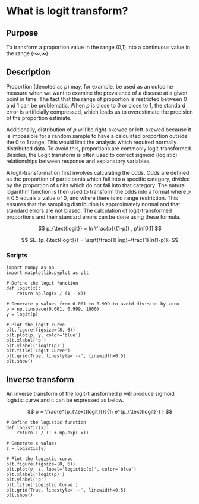 # What is logit transform?

## Purpose
To transform a proportion value in the range (0,1) into a continuous value in the range (‑∞,∞)

## Description
Proportion (denoted as *p*) may, for example, be used as an outcome measure when we want to examine the prevalence of a disease at a given point in time. The fact that the range of proportion is restricted between 0 and 1 can be problematic. When *p* is close to 0 or close to 1, the standard error is artificially compressed, which leads us to overestimate the precision of the proportion estimate.

Additionally, distribution of *p* will be right-skewed or left-skewed because it is impossible for a random sample to have a calculated proportion outside the 0 to 1 range. This would limit the analysis which required normally distributed data. To avoid this, proportions are commonly logit-transformed. Besides, the Logit transform is often used to correct sigmoid (logistic) relationships between response and explanatory variables.

A logit-transformation first involves calculating the odds. Odds are defined as the proportion of participants which fall into a specific category, divided by the proportion of units which do not fall into that category. The natural logarithm function  is then used to transform the odds into a format where *p* = 0.5 equals a value of 0, and where there is no range restriction. This ensures that the sampling distribution is approximately normal and that standard errors are not biased. The calculation of logit-transformed proportions and their standard errors can be done using these formula.

$$
p_{\text{logit}} = ln \frac{p}{(1-p)}  ,  p\in[0,1]
$$

$$
SE_{p_{\text{logit}}} = \sqrt{\frac{1}{np}+\frac{1}{n(1-p)}}
$$

### Scripts
```
import numpy as np
import matplotlib.pyplot as plt

# Define the logit function
def logit(x):
    return np.log(x / (1 - x))

# Generate p values from 0.001 to 0.999 to avoid division by zero
p = np.linspace(0.001, 0.999, 1000)
y = logit(p)

# Plot the logit curve
plt.figure(figsize=(8, 6))
plt.plot(p, y, color='blue')
plt.xlabel('p')
plt.ylabel('logit(p)')
plt.title('Logit Curve')
plt.grid(True, linestyle='--', linewidth=0.5)
plt.show()
```

## Inverse transform
An inverse transform of the logit-transformed *p* will produce sigmoid logistic curve and it can be expressed as below.

$$
p = \frac{e^{p_{\text{logit}}}}{1+e^{p_{\text{logit}}} }
$$

```
# Define the logistic function
def logistic(x):
    return 1 / (1 + np.exp(-x))

# Generate x values
z = logistic(y)

# Plot the logistic curve
plt.figure(figsize=(8, 6))
plt.plot(y, z, label='logistic(x)', color='blue')
plt.xlabel('logit(p)')
plt.ylabel('p')
plt.title('Logistic Curve')
plt.grid(True, linestyle='--', linewidth=0.5)
plt.show()
```
